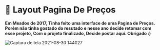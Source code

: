 # 💸 Layout Pagina De Preços

**Em Meados de 2017, Tinha feito uma interface de uma Pagina de Preços. Porém não tinha gostado do resutado e nesse ano decide retomar com esse projeto, Com o projeto finalizado, Decide postar aqui. Obrigado :)**


![Captura de tela 2021-08-30 144027](https://user-images.githubusercontent.com/82005263/131382723-ba16c8c6-dd50-4ea9-9acf-36f36e6e0e10.png)

